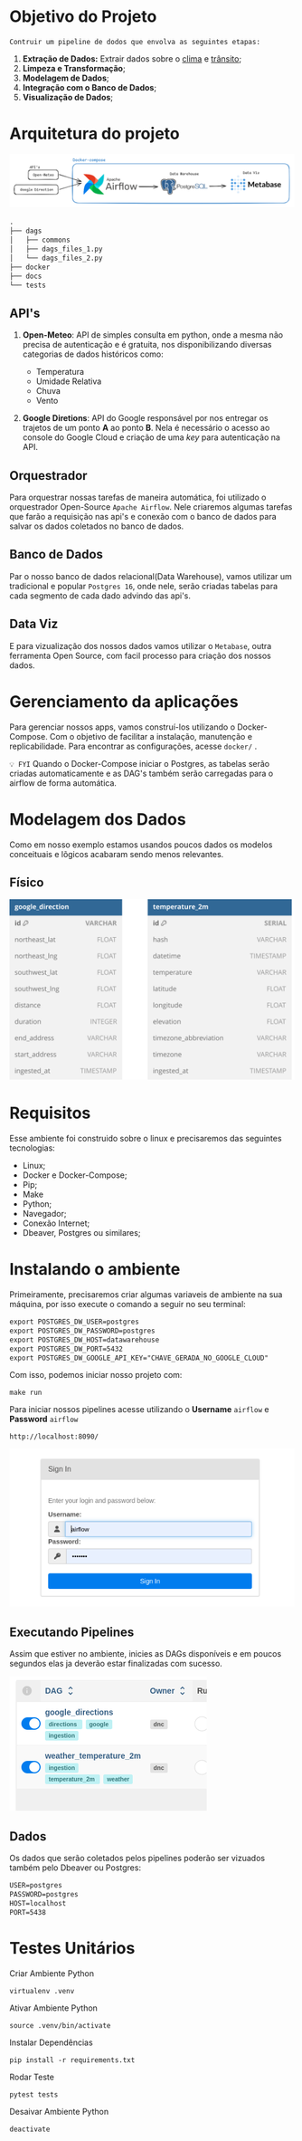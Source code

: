 # Objetivo do Projeto
    Contruir um pipeline de dodos que envolva as seguintes etapas:
1. **Extração de Dados:** Extrair dados sobre o [clima](https://open-meteo.com/en/docs#latitude=-23.1794&longitude=-45.8869&timezone=America%2FSao_Paulo) e [trânsito](https://developers.google.com/maps/documentation/directions/overview);
2. **Limpeza e Transformação**;
3. **Modelagem de Dados**;
4. **Integração com o Banco de Dados**;
5. **Visualização de Dados**; 


# Arquitetura do projeto
![alt text](docs/images/arquitetura_projeto.png)

    .
    ├── dags
    │   ├── commons
    │   ├── dags_files_1.py
    │   └── dags_files_2.py
    ├── docker
    ├── docs
    └── tests


## API's
1. **Open-Meteo**: API de simples consulta em python, onde a mesma não precisa de autenticação e é gratuita, nos disponibilizando diversas categorias de dados históricos como:
    
    - Temperatura
    - Umidade Relativa
    - Chuva
    - Vento 

2. **Google Diretions**: API do Google responsável por nos entregar os trajetos de um ponto **A** ao ponto **B**. Nela é necessário o acesso ao console do Google Cloud e criação de uma *key* para autenticação na API.

## Orquestrador
Para orquestrar nossas tarefas de maneira automática, foi utilizado o orquestrador Open-Source `Apache Airflow`. Nele criaremos algumas tarefas que farão a requisição nas api's e conexão com o banco de dados para salvar os dados coletados no banco de dados.

## Banco de Dados
Par o nosso banco de dados relacional(Data Warehouse), vamos utilizar um tradicional e popular `Postgres 16`, onde nele, serão criadas tabelas para cada segmento de cada dado advindo das api's.

## Data Viz
E para vizualização dos nossos dados vamos utilizar o `Metabase`, outra ferramenta Open Source, com facil processo para criação dos nossos dados.

#  Gerenciamento da aplicações
Para gerenciar nossos apps, vamos construí-los utilizando o Docker-Compose. Com o objetivo de facilitar a instalação, manutenção e replicabilidade. Para encontrar as configurações, acesse `docker/` .

`💡 FYI` Quando o Docker-Compose iniciar o Postgres, as tabelas serão criadas automaticamente e as DAG's também serão carregadas para o airflow de forma automática. 


# Modelagem dos Dados 
Como em nosso exemplo estamos usandos poucos dados os modelos conceituais e lõgicos acabaram sendo menos relevantes.

## Físico
![alt text](docs/data/Untitled.svg)


# Requisitos
Esse ambiente foi construido sobre o linux e precisaremos das seguintes tecnologias:

- Linux;
- Docker e Docker-Compose;
- Pip;
- Make
- Python;
- Navegador;
- Conexão Internet;
- Dbeaver, Postgres ou similares;


# Instalando o ambiente
Primeiramente, precisaremos criar algumas variaveis de ambiente na sua máquina, por isso execute o comando a seguir no seu terminal:

    export POSTGRES_DW_USER=postgres
    export POSTGRES_DW_PASSWORD=postgres
    export POSTGRES_DW_HOST=datawarehouse
    export POSTGRES_DW_PORT=5432
    export POSTGRES_DW_GOOGLE_API_KEY="CHAVE_GERADA_NO_GOOGLE_CLOUD"


Com isso, podemos iniciar nosso projeto com:

    make run


Para iniciar nossos pipelines acesse utilizando o **Username** `airflow` e **Password** `airflow` 
    
    http://localhost:8090/

![alt text](docs/images/tela_login_airflow.png)


## Executando Pipelines
Assim que estiver no ambiente, inicies as DAGs disponíveis e em poucos segundos elas ja deverão estar finalizadas com sucesso.

![alt text](docs/images/dasg_exemplo.png)


## Dados
Os dados que serão coletados pelos pipelines poderão ser vizuados também pelo Dbeaver ou Postgres:

    USER=postgres
    PASSWORD=postgres
    HOST=localhost
    PORT=5438

# Testes Unitários

Criar  Ambiente Python
	
    virtualenv .venv

Ativar Ambiente Python

	source .venv/bin/activate

Instalar Dependências

    pip install -r requirements.txt

Rodar Teste

    pytest tests


Desaivar Ambiente Python
	
    deactivate
